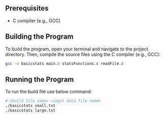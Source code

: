## Prerequisites
- C compiler (e.g., GCC)

## Building the Program
To build the program, open your terminal and navigate to the project directory. Then, compile the source files using the C compiler (e.g., GCC):

```bash
gcc -o basicstats main.c statsFunctions.c readFile.c
```
## Running the Program
To run the build file use below command:
```bash
# <build file name> <input data file name>
./basicstats small.txt
./basicstats large.txt
```

